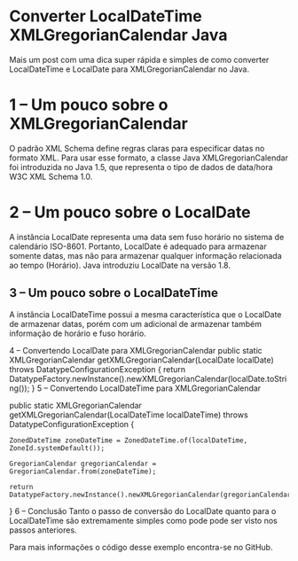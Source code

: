 # Converter LocalDateTime XMLGregorianCalendar Java

Mais um post com uma dica super rápida e simples de como converter LocalDateTime e LocalDate para XMLGregorianCalendar no Java.

# 1 – Um pouco sobre o XMLGregorianCalendar
O padrão XML Schema define regras claras para especificar datas no formato XML. Para usar esse formato, a classe Java XMLGregorianCalendar foi introduzida no Java 1.5, que representa o tipo de dados de data/hora W3C XML Schema 1.0.

# 2 – Um pouco sobre o LocalDate
A instância LocalDate representa uma data sem fuso horário no sistema de calendário ISO-8601. Portanto, LocalDate é adequado para armazenar somente datas, mas não para armazenar qualquer informação relacionada ao tempo (Horário). Java introduziu LocalDate na versão 1.8.

## 3 – Um pouco sobre o LocalDateTime
A instância LocalDateTime possui a mesma característica que o LocalDate de armazenar datas, porém com um adicional de armazenar também informação de horário e fuso horário.

4 – Convertendo LocalDate para XMLGregorianCalendar
public static XMLGregorianCalendar getXMLGregorianCalendar(LocalDate localDate) throws DatatypeConfigurationException {
    return DatatypeFactory.newInstance().newXMLGregorianCalendar(localDate.toString());
}
5 – Convertendo LocalDateTime para XMLGregorianCalendar

public static XMLGregorianCalendar getXMLGregorianCalendar(LocalDateTime localDateTime) throws DatatypeConfigurationException {

    ZonedDateTime zoneDateTime = ZonedDateTime.of(localDateTime, ZoneId.systemDefault());

    GregorianCalendar gregorianCalendar = GregorianCalendar.from(zoneDateTime);

    return DatatypeFactory.newInstance().newXMLGregorianCalendar(gregorianCalendar);

}
6 – Conclusão
Tanto o passo de conversão do LocalDate quanto para o LocalDateTime são extremamente simples como pode pode ser visto nos passos anteriores.

Para mais informações o código desse exemplo encontra-se no GitHub.
